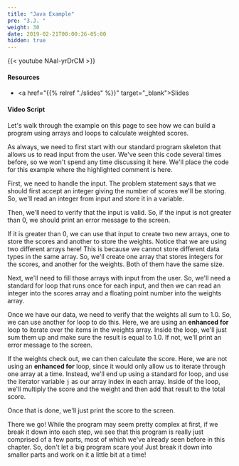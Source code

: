 ```yaml
---
title: "Java Example"
pre: "3.J. "
weight: 30
date: 2019-02-21T00:00:26-05:00
hidden: true
---
```


{{< youtube NAal-yrDrCM >}}

#### Resources

* <a href="{{% relref "./slides" %}}" target="_blank">Slides</a>

#### Video Script

Let's walk through the example on this page to see how we can build a program using arrays and loops to calculate weighted scores.

As always, we need to first start with our standard program skeleton that allows us to read input from the user. We've seen this code several times before, so we won't spend any time discussing it here. We'll place the code for this example where the highlighted comment is here.

First, we need to handle the input. The problem statement says that we should first accept an integer giving the number of scores we'll be storing. So, we'll read an integer from input and store it in a variable.

Then, we'll need to verify that the input is valid. So, if the input is not greater than 0, we should print an error message to the screen.

If it is greater than 0, we can use that input to create two new arrays, one to store the scores and another to store the weights. Notice that we are using two different arrays here! This is because we cannot store different data types in the same array. So, we'll create one array that stores integers for the scores, and another for the weights. Both of them have the same size.

Next, we'll need to fill those arrays with input from the user. So, we'll need a standard for loop that runs once for each input, and then we can read an integer into the scores array and a floating point number into the weights array.

Once we have our data, we need to verify that the weights all sum to 1.0. So, we can use another for loop to do this. Here, we are using an **enhanced for** loop to iterate over the items in the weights array. Inside the loop, we'll just sum them up and make sure the result is equal to 1.0. If not, we'll print an error message to the screen.

If the weights check out, we can then calculate the score. Here, we are not using an **enhanced for** loop, since it would only allow us to iterate through one array at a time. Instead, we'll end up using a standard for loop, and use the iterator variable `j` as our array index in each array. Inside of the loop, we'll multiply the score and the weight and then add that result to the total score.

Once that is done, we'll just print the score to the screen.

There we go! While the program may seem pretty complex at first, if we break it down into each step, we see that this program is really just comprised of a few parts, most of which we've already seen before in this chapter. So, don't let a big program scare you! Just break it down into smaller parts and work on it a little bit at a time!
